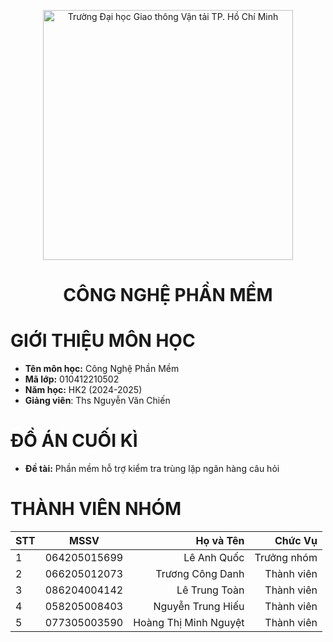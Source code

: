 <!-- Banner -->
<p align="center">
  <a href="https://www.ut.edu.vn/" title="Trường Đại học Giao thông Vận tải TP. Hồ Chí Minh" style="border: none;">
    <img src="https://giaothongvantaitphcm.edu.vn/wp-content/uploads/2025/01/Logo-GTVT.png" alt="Trường Đại học Giao thông Vận tải TP. Hồ Chí Minh" width="400">
  </a>
</p>

<h1 align="center"><b>CÔNG NGHỆ PHẦN MỀM</b></h1>

# GIỚI THIỆU MÔN HỌC
* **Tên môn học:** Công Nghệ Phần Mềm
* **Mã lớp:** 010412210502
* **Năm học:** HK2 (2024-2025)
* **Giảng viên**: Ths Nguyễn Văn Chiến 

# ĐỒ ÁN CUỐI KÌ
* **Đề tài:** Phần mềm hỗ trợ kiểm tra trùng lặp ngân hàng câu hỏi

# THÀNH VIÊN NHÓM
| STT    | MSSV          | Họ và Tên              |Chức Vụ    |
| ------ |:-------------:| ----------------------:|----------:|
|   1    | 064205015699  | Lê Anh Quốc            |Trưởng nhóm|
|   2    | 066205012073  | Trương Công Danh       |Thành viên |
|   3    | 086204004142  | Lê Trung Toàn          |Thành viên |
|   4    | 058205008403  | Nguyễn Trung Hiếu      |Thành viên |
|   5    | 077305003590  | Hoàng Thị Minh Nguyệt  |Thành viên |



